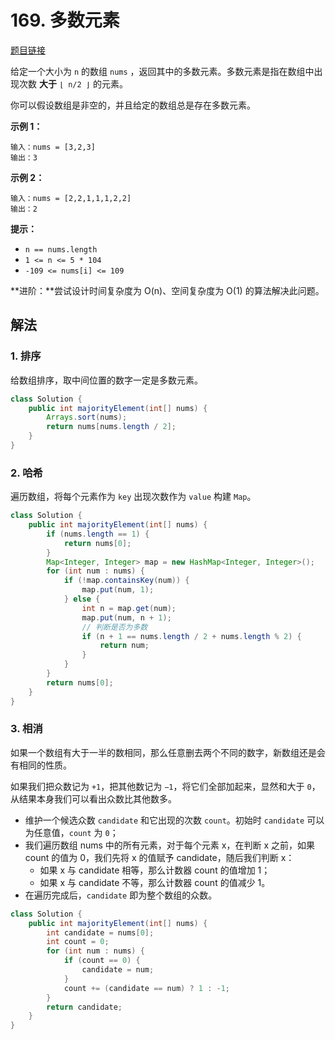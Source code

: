 # 169. 多数元素

[题目链接](https://leetcode.cn/problems/majority-element/)

给定一个大小为 `n` 的数组 `nums` ，返回其中的多数元素。多数元素是指在数组中出现次数 **大于** `⌊ n/2 ⌋` 的元素。

你可以假设数组是非空的，并且给定的数组总是存在多数元素。

**示例 1：**

```
输入：nums = [3,2,3]
输出：3
```

**示例 2：**

```
输入：nums = [2,2,1,1,1,2,2]
输出：2
```

**提示：**

- `n == nums.length`
- `1 <= n <= 5 * 104`
- `-109 <= nums[i] <= 109`

**进阶：**尝试设计时间复杂度为 O(n)、空间复杂度为 O(1) 的算法解决此问题。

## 解法

### 1. 排序

给数组排序，取中间位置的数字一定是多数元素。

```java
class Solution {
    public int majorityElement(int[] nums) {
        Arrays.sort(nums);
        return nums[nums.length / 2];
    }
}
```

### 2. 哈希

遍历数组，将每个元素作为 `key` 出现次数作为 `value` 构建 `Map`。

```java
class Solution {
    public int majorityElement(int[] nums) {
        if (nums.length == 1) {
            return nums[0];
        }
        Map<Integer, Integer> map = new HashMap<Integer, Integer>();
        for (int num : nums) {
            if (!map.containsKey(num)) {
                map.put(num, 1);
            } else {
                int n = map.get(num);
                map.put(num, n + 1);
                // 判断是否为多数
                if (n + 1 == nums.length / 2 + nums.length % 2) {
                    return num;
                }
            }
        }
        return nums[0];
    }
}
```

### 3. 相消

如果一个数组有大于一半的数相同，那么任意删去两个不同的数字，新数组还是会有相同的性质。

如果我们把众数记为 `+1`，把其他数记为 `−1`，将它们全部加起来，显然和大于 `0`，从结果本身我们可以看出众数比其他数多。

- 维护一个候选众数 `candidate` 和它出现的次数 `count`。初始时 `candidate` 可以为任意值，`count` 为 `0`；
- 我们遍历数组 nums 中的所有元素，对于每个元素 x，在判断 x 之前，如果 count 的值为 0，我们先将 x 的值赋予 candidate，随后我们判断 x：
  - 如果 x 与 candidate 相等，那么计数器 count 的值增加 1；
  - 如果 x 与 candidate 不等，那么计数器 count 的值减少 1。
- 在遍历完成后，`candidate` 即为整个数组的众数。

```java
class Solution {
    public int majorityElement(int[] nums) {
        int candidate = nums[0];
        int count = 0;
        for (int num : nums) {
            if (count == 0) {
                candidate = num;
            }
            count += (candidate == num) ? 1 : -1;
        }
        return candidate;
    }
}
```

